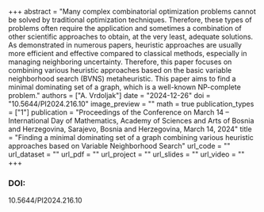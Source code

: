 +++
abstract = "Many complex combinatorial optimization problems cannot be solved by traditional optimization techniques. Therefore, these types of problems often require the application and sometimes a combination of other scientific approaches to obtain, at the very least, adequate solutions. As demonstrated in numerous papers, heuristic approaches are usually more efficient and effective compared to classical methods, especially in managing neighboring uncertainty. Therefore, this paper focuses on combining various heuristic approaches based on the basic variable neighborhood search (BVNS) metaheuristic. This paper aims to find a minimal dominating set of a graph, which is a well-known NP-complete problem."
authors = ["A. Vrdoljak"]
date = "2024-12-26"
doi = "10.5644/PI2024.216.10"
image_preview = ""
math = true
publication_types = ["1"]
publication = "Proceedings of the Conference on March 14 – International Day of Mathematics, Academy of Sciences and Arts of Bosnia and Herzegovina, Sarajevo, Bosnia and Herzegovina, March 14, 2024"
title = "Finding a minimal dominating set of a graph combining various heuristic approaches based on Variable Neighborhood Search"
url_code = ""
url_dataset = ""
url_pdf = ""
url_project = ""
url_slides = ""
url_video = ""
+++
### DOI:

10.5644/PI2024.216.10
